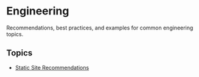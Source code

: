 # Engineering

Recommendations, best practices, and examples for common engineering topics.

## Topics

- [Static Site Recommendations](static-sites-recommendation.md)
